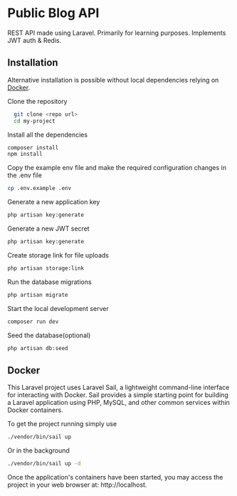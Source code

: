 
# Public Blog API

REST API made using Laravel. Primarily for learning purposes. Implements JWT auth & Redis.



## Installation
Alternative installation is possible without local dependencies relying on [Docker](#Docker).

Clone the repository
```bash
  git clone <repo url>
  cd my-project
```
Install all the dependencies
```bash
composer install
npm install
```
Copy the example env file and make the required configuration changes in the .env file
```bash
cp .env.example .env
```
Generate a new application key
```bash
php artisan key:generate
```
Generate a new JWT secret
```bash
php artisan key:generate
```
Create storage link for file uploads
```bash
php artisan storage:link
```
Run the database migrations
```bash
php artisan migrate
```
Start the local development server
```bash
composer run dev
```
Seed the database(optional)
```bash
php artisan db:seed
```
## Docker
This Laravel project uses Laravel Sail, a lightweight command-line interface for interacting with Docker. Sail provides a simple starting point for building a Laravel application using PHP, MySQL, and other common services within Docker containers.

To get the project running simply use
```bash
./vendor/bin/sail up
```
Or in the background
```bash
./vendor/bin/sail up -d
```

Once the application's containers have been started, you may access the project in your web browser at: http://localhost.